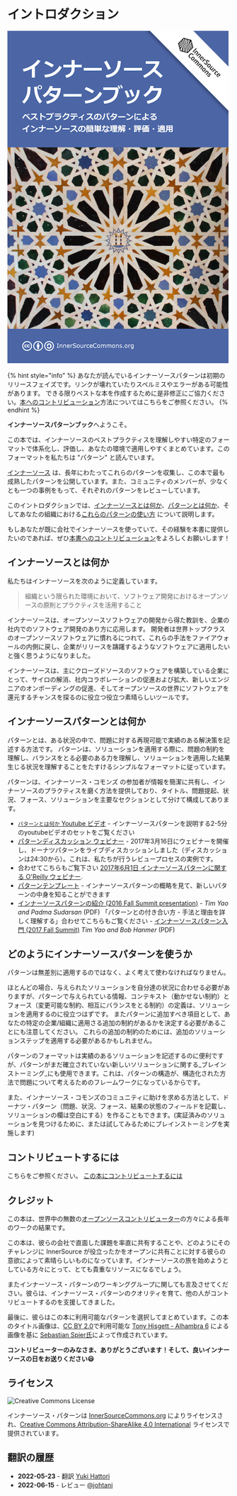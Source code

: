 # イントロダクション

![InnerSource Patterns book](innersource-patterns-book-cover.jpg)

{% hint style="info" %}
あなたが読んでいるインナーソースパターンは初期のリリースフェイズです。リンクが壊れていたりスペルミスやエラーがある可能性があります。
できる限りベストな本を作成するために是非修正にご協力ください。[本へのコントリビューション](./contribute.md)方法についてはこちらをご参照ください。
{% endhint %}

**インナーソースパターンブック**へようこそ。

この本では、インナーソースのベストプラクティスを理解しやすい特定のフォーマットで体系化し、評価し、あなたの環境で適用しやすくまとめています。このフォーマットを私たちは "パターン" と読んでいます。

[インナーソース](http://innersourcecommons.org) は、長年にわたってこれらのパターンを収集し、この本で最も成熟したパターンを公開しています。また、コミュニティのメンバーが、少なくとも一つの事例をもって、それぞれのパターンをレビューしています。

<!-- markdownlint-disable-next-line MD051 -->
このイントロダクションでは、[インナーソースとは何か](#innssutohaka)、[パターンとは何か](#innssupatntohaka)、そしてあなたの組織における[これらのパターンの使い方](#donoyouniinnssupatnwouka) について説明します。

もしあなたが既に会社でインナーソースを使っていて、その経験を本書に提供したいのであれば、ぜひ[本書へのコントリビューション](./contribute.md)をよろしくお願いします！

## インナーソースとは何か

私たちはインナーソースを次のように定義しています。

> 組織という限られた環境において、ソフトウェア開発におけるオープンソースの原則とプラクティスを活用すること

インナーソースは、オープンソースソフトウェアの開発から得た教訓を、企業の社内でのソフトウェア開発のあり方に応用します。 開発者は世界トップクラスのオープンソースソフトウェアに慣れるにつれて、これらの手法をファイアウォールの内側に戻し、企業がリリースを躊躇するようなソフトウェアに適用したいと強く思うようになりました。

インナーソースは、主にクローズドソースのソフトウェアを構築している企業にとって、サイロの解消、社内コラボレーションの促進および拡大、新しいエンジニアのオンボーディングの促進、そしてオープンソースの世界にソフトウェアを還元するチャンスを探るのに役立つ役立つ素晴らしいツールです。

## インナーソースパターンとは何か

パターンとは、ある状況の中で、問題に対する再現可能で実績のある解決策を記述する方法です。
パターンは、ソリューションを適用する際に、問題の制約を理解し、バランスをとる必要のある力を理解し、ソリューションを適用した結果生じる状況を理解することをたすけるシンプルなフォーマットに従っています。

パターンは、インナーソース・コモンズ の参加者が情報を簡潔に共有し、インナーソースのプラクティスを磨く方法を提供しており、タイトル、問題提起、状況、フォース、ソリューションを主要なセクションとして分けて構成してあります。

* [`パターンとは何か` Youtube ビデオ](http://bit.ly/innersource_patterns_videos) - インナーソースパターンを説明する2-5分のyoutubeビデオのセットをご覧ください
* [パターンディスカッション ウェビナー](https://youtu.be/i-0IVhfRVFU) - 2017年3月16日にウェビナーを開催し、ドーナツパターンをライブディスカッションしました（ディスカッションは24:30から）。これは、私たちが行うレビュープロセスの実例です。
* 合わせてこちらもご覧下さい [2017年6月1日 インナーソースパターンに関する O'Reilly ウェビナー](http://www.oreilly.com/pub/e/3884).
* [パターンテンプレート](../../meta/pattern-template.md) - インナーソースパターンの概略を見て、新しいパターンの中身を知ることができます
* [インナーソースパターンの紹介 (2016 Fall Summit presentation)](https://drive.google.com/open?id=0B7\_9iQb93uBQbnlkdHNuUGhpTXc) - _Tim Yao and Padma Sudarsan_ (PDF) 「パターンとの付き合い方 - 手法と理由を詳しく理解する」合わせてこちらもご覧ください - [インナーソースパターン入門 (2017 Fall Summit)](https://drive.google.com/open?id=0B7\_9iQb93uBQWmYwMFpyaGh4OFU) _Tim Yao and Bob Hanmer_ (PDF)

## どのようにインナーソースパターンを使うか

パターンは無差別に適用するのではなく、よく考えて使わなければなりません。

ほとんどの場合、与えられたソリューションを自分達の状況に合わせる必要がありますが、パターンで与えられている情報、コンテキスト（動かせない制約）とフォース（変更可能な制約、相互にバランスをとる制約）の定義は、ソリューションを適用するのに役立つはずです。 またパターンに追加すべき項目として、あなたの特定の企業/組織に適用さる追加の制約があるかを決定する必要があることにも注意してください。
これらの追加の制約のためには、追加のソリューションステップを適用する必要があるかもしれません。

パターンのフォーマットは実績のあるソリューションを記述するのに便利ですが、パターンがまだ確立されていない新しいソリューションに関する_ブレインストーミング_にも使用できます。これは、パターンの構造が、構造化された方法で問題について考えるためのフレームワークになっているからです。

また、インナーソース・コモンズのコミュニティに助けを求める方法として、ドーナツ・パターン（問題、状況、フォース、結果の状態のフィールドを記載し、ソリューションの欄は空白にする）を作ることもできます。(実証済みのソリューションを見つけるために、または試してみるためにブレインストーミングを実施します)

## コントリビュートするには

こちらをご参照ください。
[この本にコントリビュートするには](./contribute.md)

## クレジット

この本は、世界中の無数の[オープンソースコントリビューター](https://github.com/InnerSourceCommons/InnerSourcePatterns/graphs/contributors)の方々による長年のワークの結果です。

この本は、彼らの会社で直面した課題を率直に共有することや、どのようにそのチャレンジに InnerSource が役立ったかをオープンに共有ことに対する彼らの意欲によって素晴らしいものになっています。インナーソースの旅を始めようとしている方々にとって、とても貴重なリソースになるでしょう。

またインナーソース・パターンのワーキンググループに関しても言及させてください。彼らは、インナーソース・パターンのクオリティを育て、他の人がコントリビュートするのを支援してきました。

最後に、彼らはこの本に利用可能なパターンを選択してまとめています。この本のタイトル画像は、[CC BY 2.0](https://creativecommons.org/licenses/by/2.0/)で利用可能な [Tony Hisgett - Alhambra 6](https://www.flickr.com/photos/hisgett/29345405788/) による画像を基に [Sebastian Spier氏](https://spier.hu)によって作成されています。

**コントリビューターのみなさま、ありがとうございます！そして、良いインナーソースの日をお送りください😃**

## ライセンス

![Creative Commons License](https://i.creativecommons.org/l/by-sa/4.0/88x31.png)

インナーソース・パターンは [InnerSourceCommons.org](http://innersourcecommons.org) によりライセンスされ、[Creative Commons Attribution-ShareAlike 4.0 International](http://creativecommons.org/licenses/by-sa/4.0/) ライセンスで提供されています。

## 翻訳の履歴

- **2022-05-23** - 翻訳 [Yuki Hattori](https://github.com/yuhattor)
- **2022-06-15** - レビュー [@johtani](https://github.com/johtani)
